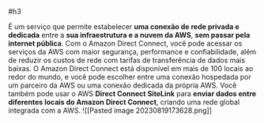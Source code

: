 #h3 

É um serviço que permite estabelecer **uma conexão de rede privada e dedicada** entre a **sua infraestrutura e a nuvem da AWS**, **sem passar pela internet pública**. Com o Amazon Direct Connect, você pode acessar os serviços da AWS com maior segurança, performance e confiabilidade, além de reduzir os custos de rede com tarifas de transferência de dados mais baixas. O Amazon Direct Connect está disponível em mais de 100 locais ao redor do mundo, e você pode escolher entre uma conexão hospedada por um parceiro da AWS ou uma conexão dedicada da própria AWS. Você também pode usar o AWS **Direct Connect SiteLink** para **enviar dados entre diferentes locais do Amazon Direct Connect**, criando uma rede global integrada com a AWS.
![[Pasted image 20230819173628.png]]